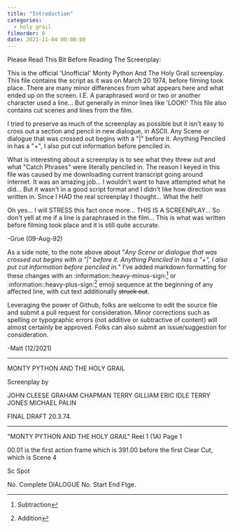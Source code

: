 ```yaml
---
title: "Introduction"
categories:
  - holy grail
filmorder: 0
date: 2021-11-04 00:00:00
---
```


Please Read This Bit Before Reading The Screenplay:

This is the official 'Unofficial' Monty Python And The Holy Grail screenplay. This file contains the script as it was on March 20 1974, before filming took place. There are many minor differences from what appears here and what ended up on the screen. I.E. A paraphrased word or two or another character used a line... But generally in minor lines like 'LOOK!' This file also contains cut scenes and lines from the film.

I tried to preserve as much of the screenplay as possible but it isn't easy to cross out a section and pencil in new dialogue, in ASCII. Any Scene or dialogue that was crossed out begins with a "|" before it. Anything Penciled in has a "+", I also put cut information before penciled in.

What is interesting about a screenplay is to see what they threw out and what "Catch Phrases" were literally penciled in. The reason I keyed in this file was caused by me downloading current transcript going around internet. It was an amazing job... I wouldn't want to have attempted what he did... But it wasn't in a good script format and I didn't like how direction was written in. Since I HAD the real screenplay I thought... What the hell!

Oh yes... I will STRESS this fact once more... THIS IS A SCREENPLAY... So don't yell at me if a line is paraphrased in the film... This is what was written before filming took place and it is still quite accurate.

-Grue (09-Aug-92)

As a side note, to the note above about "_Any Scene or dialogue that was crossed out begins with a "|" before it. Anything Penciled in has a "+", I also put cut information before penciled in._" I've added markdown formatting for these changes with an :information::heavy-minus-sign:[^-] or :information::heavy-plus-sign:[^+] emoji sequence at the beginning of any affected line, with cut text additionally ~~struck out~~.

Leveraging the power of Github, folks are welcome to edit the source file and submit a pull request for consideration. Minor corrections such as spelling or typographic errors (not additive or subtractive of content) will almost certainly be approved. Folks can also submit an issue/suggestion for consideration.

-Matt (12/2021)

---

MONTY PYTHON
AND THE HOLY GRAIL

Screenplay by

JOHN CLEESE
GRAHAM CHAPMAN
TERRY GILLIAM
ERIC IDLE
TERRY JONES
MICHAEL PALIN

FINAL DRAFT 20.3.74.

---

"MONTY PYTHON AND THE HOLY GRAIL" Reel 1 (1A) Page 1

00.01 is the first action frame
which is 391.00 before the first
Clear Cut, which is Scene 4

Sc Spot

No. Complete DIALOGUE No. Start End Ftge. 

[^-]: Subtraction
[^+]: Addition